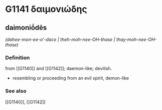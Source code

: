 # G1141 δαιμονιώδης

## daimoniṓdēs

_(dahee-mon-ee-o'-dace | theh-moh-nee-OH-thase | thay-moh-nee-OH-thase)_

### Definition

from [[G1140]] and [[G1142]]; daemon-like; devilish.

- resembling or proceeding from an evil spirit, demon-like

### See also

[[G1140]], [[G1142]]

